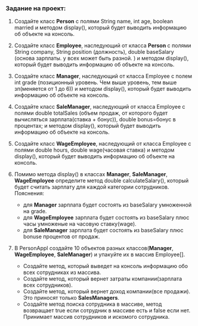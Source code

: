 ### Задание на проект:

   1. Создайте класс **Person** с полями String name, int age, boolean married и методом display(), который будет выводить информацию об объекте на консоль.
    

   2. Создайте класс **Employee**, наследующий от класса **Person** с полями String company, String position (должность), double baseSalary (основа зарплаты. у всех может быть разной. ) и методом display(), который будет выводить информацию об объекте на консоль.


   3. Создайте класс **Manager**, наследующий от класса Employee с полем int grade (позиционный уровень. Чем выше уровень, тем выше зп(меняется от 1 до 6)) и методом display(), который будет выводить информацию об объекте на консоль.


   4. Создайте класс **SaleManager**, наследующий от класса Employee с полями double totalSales (объем продаж, от которого будет вычисляться зарплата(ставка + бонус)), double bonus=бонус в процентах; и методом display(), который будет выводить информацию об объекте на консоль.


   5. Создайте класс **WageEmployee**, наследующий от класса Employee с полями double hours, double wage(часовая ставка) и методом display(), который будет выводить информацию об объекте на консоль.


   6. Помимо метода display() в классах **Manager**, **SaleManager**, **WageEmployee** определите метод double calculateSalary(), который будет считать зарплату для каждой категории сотрудников. 
      Пояснения:
        - для **Manager** зарплата будет состоять из baseSalary умноженной на grade.
        - для **WageEmployee** зарплата будет состоять из baseSalary плюс часы умноженые на часовую ставку(wage).
        - для **SaleManager** зарплата будет состоять из baseSalary плюс bonuse процентов от продаж.
 

   7. В PersonAppl создайте 10 объектов разных классов(**Manager**, **WageEmployee**, **SaleManager**) и упакуйте их в массив Employee[].
      - Создайте метод, который выведет на консоль информацию обо всех сотрудниках из массива.
      - Создайте метод, который вернет затраты компании(зарплата всех сотрудников).
      - Создайте метод, который вернет доход компании(все продажи). Это приносят только **SalesManagers**.
      - Создайте метод поиска сотрудника в массиве, метод возвращает true если сотрудник в массиве есть и false если нет. Принимает массив сотрудников и искомого сотрудника.